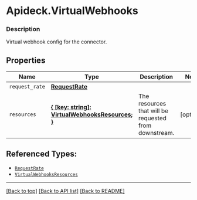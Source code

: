 # Apideck.VirtualWebhooks

### Description

Virtual webhook config for the connector.

## Properties
Name | Type | Description | Notes
------------ | ------------- | ------------- | -------------
`request_rate` | [**RequestRate**](RequestRate.md) |  | 
`resources` | [**{ [key: string]: VirtualWebhooksResources; }**](VirtualWebhooksResources.md) | The resources that will be requested from downstream. | [optional] 





## Referenced Types:
* [`RequestRate`](RequestRate.md)
* [`VirtualWebhooksResources`](VirtualWebhooksResources.md)

---

[[Back to top]](#) [[Back to API list]](../../../../README.md#documentation-for-api-endpoints) [[Back to README]](../../../../README.md)


